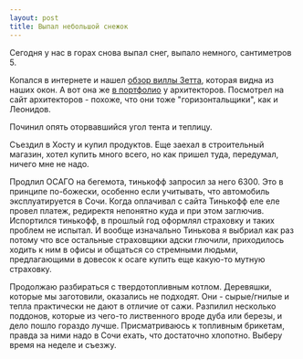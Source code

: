 ```yaml
---
layout: post
title: Выпал небольшой снежок
---
```


Сегодня у нас в горах снова выпал снег, выпало немного, сантиметров 5.

Копался в интернете и нашел [обзор виллы Зетта](https://www.youtube.com/watch?v=H1gVDxqIPDw), которая видна из наших окон. А вот она же [в портфолио](http://fedorova.ru/villas/sochi) у архитекторов. Посмотрел на сайт архитекторов - похоже, что они тоже "горизонтальщики", как и Леонидов.

Починил опять оторвавшийся угол тента и теплицу.

Съездил в Хосту и купил продуктов. Еще заехал в строительный магазин, хотел купить много всего, но как пришел туда, передумал, ничего мне не надо.

Продлил ОСАГО на бегемота, тинькофф запросил за него 6300. Это в принципе по-божески, особенно если учитывать, что автомобиль эксплуатируется в Сочи. Когда оплачивал с сайта Тинькофф еле еле провел платеж, редиректя непонятно куда и при этом заглючив. Испортился тинькофф, в прошлый год оформлял страховку и таких проблем не испытал. И вообще изначально Тинькова я выбриал как раз потому что все остальные страховщики адски глючили, приходилось ходить к ним в офисы и общаться со стремными людьми, предлагающими в довесок к осаге купить еще какую-то мутную страховку.

Продолжаю разбираться с твердотопливным котлом. Деревяшки, которые мы заготовили, оказались не подходят. Они - сырые/гнилые и тепла практически не дают в отличие от сажи. Разпилил несколько поддонов, которые из чего-то лиственного вроде дуба или березы, и дело пошло гораздо лучше. Присматриваюсь к топливным брикетам, правда за ними надо в Сочи ехать, что достаточно хлопотно. Выберу время на неделе и съезжу.
